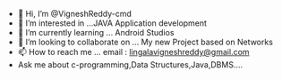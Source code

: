 - 👋 Hi, I’m @VigneshReddy-cmd
- 👀 I’m interested in ...JAVA Application development
- 🌱 I’m currently learning ... Android Studios
- 💞️ I’m looking to collaborate on ... My new Project based on Networks
- 📫 How to reach me ... email : lingalavigneshreddy@gmail.com
- Ask me about c-programming,Data Structures,Java,DBMS....
<!---
VigneshReddy-cmd/VigneshReddy-cmd is a ✨ special ✨ repository because its `README.md` (this file) appears on your GitHub profile.
You can click the Preview link to take a look at your changes.
--->

